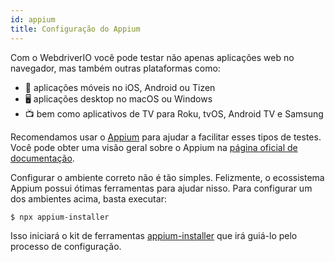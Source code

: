 ```yaml
---
id: appium
title: Configuração do Appium
---
```


Com o WebdriverIO você pode testar não apenas aplicações web no navegador, mas também outras plataformas como:

- 📱 aplicações móveis no iOS, Android ou Tizen
- 🖥️ aplicações desktop no macOS ou Windows
- 📺 bem como aplicativos de TV para Roku, tvOS, Android TV e Samsung

Recomendamos usar o [Appium](https://appium.io/) para ajudar a facilitar esses tipos de testes. Você pode obter uma visão geral sobre o Appium na [página oficial de documentação](https://appium.io/docs/en/latest/intro/).

Configurar o ambiente correto não é tão simples. Felizmente, o ecossistema Appium possui ótimas ferramentas para ajudar nisso. Para configurar um dos ambientes acima, basta executar:

```sh
$ npx appium-installer
```

Isso iniciará o kit de ferramentas [appium-installer](https://github.com/AppiumTestDistribution/appium-installer) que irá guiá-lo pelo processo de configuração.